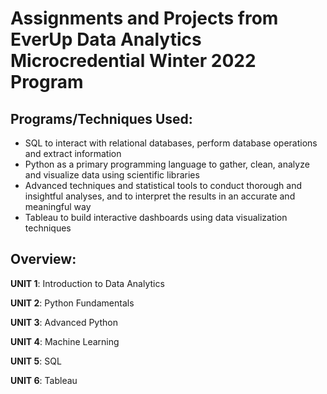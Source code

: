 # Assignments and Projects from EverUp Data Analytics Microcredential Winter 2022 Program

## Programs/Techniques Used:
* SQL to interact with relational databases, perform database operations and extract information
* Python as a primary programming language to gather, clean, analyze and visualize data using scientific libraries
* Advanced techniques and statistical tools to conduct thorough and insightful analyses, and to interpret the results in an accurate and meaningful way
* Tableau to build interactive dashboards using data visualization techniques

## Overview:
**UNIT 1**: Introduction to Data Analytics

**UNIT 2**: Python Fundamentals

**UNIT 3**: Advanced Python

**UNIT 4**: Machine Learning

**UNIT 5**: SQL

**UNIT 6**: Tableau
